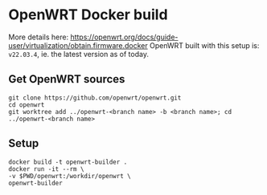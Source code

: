 # OpenWRT Docker build

More details here: https://openwrt.org/docs/guide-user/virtualization/obtain.firmware.docker
OpenWRT built with this setup is: `v22.03.4`, ie. the latest version as of today.

## Get OpenWRT sources

```
git clone https://github.com/openwrt/openwrt.git
cd openwrt
git worktree add ../openwrt-<branch name> -b <branch name>; cd ../openwrt-<branch name>
```

## Setup

```
docker build -t openwrt-builder .
docker run -it --rm \
-v $PWD/openwrt:/workdir/openwrt \
openwrt-builder
```